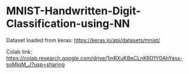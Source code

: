 # MNIST-Handwritten-Digit-Classification-using-NN
Dataset loaded from keras: https://keras.io/api/datasets/mnist/

Colab link: https://colab.research.google.com/drive/1jnRXuKBeCLnKR01Y0AhYasx-soMjqM_J?usp=sharing

